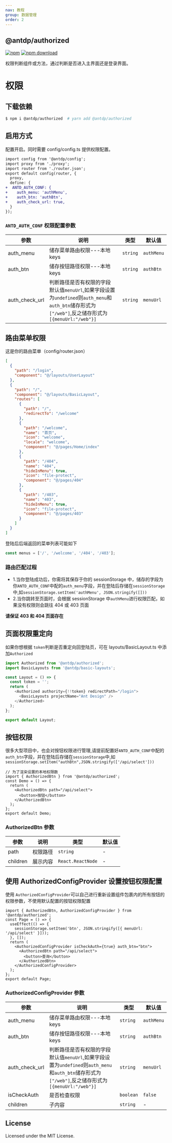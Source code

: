 ```yaml
---
nav: 教程
group: 数据管理
order: 2
---
```


## @antdp/authorized

[![npm](https://img.shields.io/npm/v/@antdp/authorized.svg?maxAge=3600)](https://www.npmjs.com/package/@antdp/authorized)
[![npm download](https://img.shields.io/npm/dm/@antdp/authorized.svg?style=flat)](https://www.npmjs.com/package/@antdp/authorized)

权限判断组件或方法，通过判断是否进入主界面还是登录界面。

# 权限

## 下载依赖

```bash
$ npm i @antdp/authorized  # yarn add @antdp/authorized
```

## 启用方式

配置开启。同时需要 config/config.ts 提供权限配置。

```diff
import config from '@antdp/config';
import proxy from './proxy';
import router from './router.json';
export default config(router, {
  proxy,
  define: {
+  ANTD_AUTH_CONF: {
+    auth_menu: 'authMenu',
+    auth_btn: 'authBtn',
+    auth_check_url: true,
  }
});
```

### `ANTD_AUTH_CONF` 权限配置参数

| 参数           | 说明                                                                                                                                                | 类型     | 默认值     |
| -------------- | --------------------------------------------------------------------------------------------------------------------------------------------------- | -------- | ---------- |
| auth_menu      | 储存菜单路由权限---本地 keys                                                                                                                        | `string` | `authMenu` |
| auth_btn       | 储存按钮路径权限---本地 keys                                                                                                                        | `string` | `authBtn`  |
| auth_check_url | 判断路径是否有权限的字段 默认值`menuUrl`,如果字段设置为`undefined`则`auth_menu`和`auth_btn`储存形式为 `["/web"]`,反之储存形式为`[{menuUrl:"/web"}]` | `string` | `menuUrl`  |

## 路由菜单权限

这是你的路由菜单（config/router.json）

```json
[
  {
    "path": "/login",
    "component": "@/layouts/UserLayout"
  },
  {
    "path": "/",
    "component": "@/layouts/BasicLayout",
    "routes": [
      {
        "path": "/",
        "redirectTo": "/welcome"
      },
      {
        "path": "/welcome",
        "name": "首页",
        "icon": "welcome",
        "locale": "welcome",
        "component": "@/pages/Home/index"
      },
      {
        "path": "/404",
        "name": "404",
        "hideInMenu": true,
        "icon": "file-protect",
        "component": "@/pages/404"
      },
      {
        "path": "/403",
        "name": "403",
        "hideInMenu": true,
        "icon": "file-protect",
        "component": "@/pages/403"
      }
    ]
  }
]
```

登陆后后端返回的菜单列表可能如下

```js
const menus = ['/', '/welcome', '/404', '/403'];
```

### 路由匹配过程

- 1.当你登陆成功后，你需将其保存于你的 sessionStorage 中，储存的字段为你`ANTD_AUTH_CONF`中配的`auth_menu`字段，并在登陆后存储在`sessionStorage`中,如`sessionStorage.setItem('authMenu', JSON.stringify([]))`
- 2.当你跳转至页面时，会根据 sessionStorage 中`authMenu`进行权限匹配，如果没有权限则会跳往 404 或 403 页面

<strong>请保证 403 和 404 页面存在</strong>

## 页面权限重定向

如果你想根据 `token`判断是否重定向回登陆页，可在 layouts/BasicLayout.ts 中添加`Authorized`

```ts | pure
import Authorized from '@antdp/authorized';
import BasicLayouts from '@antdp/basic-layouts';

const Layout = () => {
  const token = '';
  return (
    <Authorized authority={!!token} redirectPath="/login">
      <BasicLayouts projectName="Ant Design" />
    </Authorized>
  );
};

export default Layout;
```

## 按钮权限

很多大型项目中，也会对按钮权限进行管理,请提前配置好`ANTD_AUTH_CONF`中配的`auth_btn`字段，并在登陆后存储在`sessionStorage`中,如`sessionStorage.setItem("authBtn",JSON.stringify(['/api/select']))`

```tsx | pure
// 为了渲染设置的本地权限数
import { AuthorizedBtn } from '@antdp/authorized';
const Demo = () => {
  return (
    <AuthorizedBtn path="/api/select">
      <button>按钮</button>
    </AuthorizedBtn>
  );
};
export default Demo;
```

### AuthorizedBtn 参数

| 参数     | 说明     | 类型              | 默认值 |
| -------- | -------- | ----------------- | ------ |
| path     | 权限路径 | `string`          | -      |
| children | 展示内容 | `React.ReactNode` | -      |

## 使用 AuthorizedConfigProvider 设置按钮权限配置

使用 `AuthorizedConfigProvider`可以自己进行重新设置组件包裹内的所有按钮的权限参数，不使用默认配置的按钮权限配置

```tsx | pure
import { AuthorizedBtn, AuthorizedConfigProvider } from '@antdp/authorized';
const Page = () => {
  useEffect(() => {
    sessionStorage.setItem('btn', JSON.stringify([{ menuUrl: '/api/select' }]));
  }, []);
  return (
    <AuthorizedConfigProvider isCheckAuth={true} auth_btn="btn">
      <AuthorizedBtn path="/api/select">
        <button>查询</button>
      </AuthorizedBtn>
    </AuthorizedConfigProvider>
  );
};
export default Page;
```

### AuthorizedConfigProvider 参数

| 参数           | 说明                                                                                                                                                | 类型      | 默认值     |
| -------------- | --------------------------------------------------------------------------------------------------------------------------------------------------- | --------- | ---------- |
| auth_menu      | 储存菜单路由权限---本地 keys                                                                                                                        | `string`  | `authMenu` |
| auth_btn       | 储存按钮路径权限---本地 keys                                                                                                                        | `string`  | `authBtn`  |
| auth_check_url | 判断路径是否有权限的字段 默认值`menuUrl`,如果字段设置为`undefined`则`auth_menu`和`auth_btn`储存形式为 `["/web"]`,反之储存形式为`[{menuUrl:"/web"}]` | `string`  | `menuUrl`  |
| isCheckAuth    | 是否检查权限                                                                                                                                        | `boolean` | `false`    |
| children       | 子内容                                                                                                                                              | `string`  | -          |

## License

Licensed under the MIT License.
